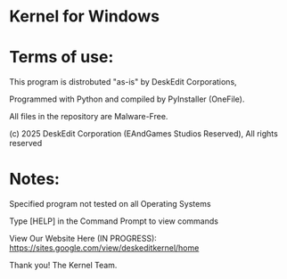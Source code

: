 # Kernel for Windows
# Terms of use:
This program is distrobuted "as-is" by DeskEdit Corporations, 

Programmed with Python and compiled by PyInstaller (OneFile).

All files in the repository are Malware-Free.

(c) 2025 DeskEdit Corporation (EAndGames Studios Reserved), All rights reserved

# Notes:
Specified program not tested on all Operating Systems

Type [HELP] in the Command Prompt to view commands

View Our Website Here (IN PROGRESS): https://sites.google.com/view/deskeditkernel/home

Thank you! The Kernel Team.
